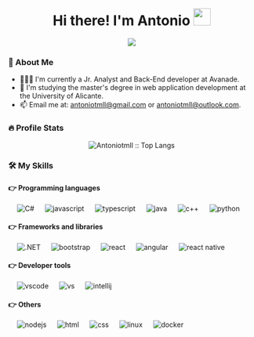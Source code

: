 
<h1 align="center">Hi there! I'm Antonio <img src="https://media.giphy.com/media/hvRJCLFzcasrR4ia7z/giphy.gif" width="35"></h1>
<p align="center">
<img src="https://readme-typing-svg.herokuapp.com?lines=Software+Enqineer&center=true&width=500&height=30">
</p>

### 👨 About Me


- 👨🏽‍💻 I'm currently a Jr. Analyst and Back-End developer at Avanade.
- 🌱 I'm studying the master's degree in web application development at the University of Alicante.
- 📫 Email me at: [antoniotmll@gmail.com](mailto:antoniotmll@gmail.com) or [antoniotmll@outlook.com](mailto:antoniotmll@outlook.com).



### 🔥 Profile Stats

<p align="center"><img src="https://github-readme-stats.vercel.app/api/top-langs/?username=antoniotmll&langs_count=6&theme=tokyonight&layout=compact" alt="Antoniotmll :: Top Langs" /></p>

### 🛠️ My Skills

#### 👉 Programming languages

<p align="left"> 
  &emsp; 
    <img alt="C#" src="https://img.shields.io/badge/c%23-%23239120.svg?style=for-the-badge&logo=c-sharp&logoColor=white">
  &emsp;
  <img alt="javascript" src="https://img.shields.io/badge/javascript-%23323330.svg?style=for-the-badge&logo=javascript&logoColor=%23F7DF1E">
    &emsp;
  <img alt="typescript" src="https://img.shields.io/badge/typescript-%23007ACC.svg?style=for-the-badge&logo=typescript&logoColor=white">
    &emsp;
  <img alt="java" src="https://img.shields.io/badge/java-%23ED8B00.svg?style=for-the-badge&logo=java&logoColor=white">
    &emsp;
  <img alt="c++" src="https://img.shields.io/badge/c++-%2300599C.svg?style=for-the-badge&logo=c%2B%2B&logoColor=white">
      &emsp;
  <img alt="python" src="https://img.shields.io/badge/python-%2314354C.svg?style=for-the-badge&logo=python&logoColor=white">
</p>

#### 👉 Frameworks and libraries
<p align="left"> 
  &emsp;
    <img alt=".NET" src="https://img.shields.io/badge/.NET-5C2D91?style=for-the-badge&logo=.net&logoColor=white">
  &emsp;
  <img alt="bootstrap" src="https://img.shields.io/badge/bootstrap-%23563D7C.svg?style=for-the-badge&logo=bootstrap&logoColor=white">
      &emsp;
  <img alt="react" src="https://img.shields.io/badge/react-%2320232a.svg?style=for-the-badge&logo=react&logoColor=%2361DAFB">
    &emsp;
  <img alt="angular" src="https://img.shields.io/badge/angular-%23DD0031.svg?style=for-the-badge&logo=angular&logoColor=white">
    &emsp;
  <img alt="react native" src="https://img.shields.io/badge/react_native-%2320232a.svg?style=for-the-badge&logo=react&logoColor=%2361DAFB">
      &emsp;
</p>

#### 👉 Developer tools
<p align="left">
  &emsp;
    <img alt="vscode" src="https://img.shields.io/badge/VS_Code-0078d7.svg?style=for-the-badge&logo=visual-studio-code&logoColor=white">
  &emsp;
  <img alt="vs" src="https://img.shields.io/badge/Visual_Studio-5C2D91.svg?style=for-the-badge&logo=visual-studio&logoColor=white">
      &emsp;
  <img alt="intellij" src="https://img.shields.io/badge/IntelliJ-000000.svg?style=for-the-badge&logo=intellij-idea&logoColor=white">
    &emsp;
  
 #### 👉 Others
 
<p>
  &emsp;
<img alt="nodejs" src="https://img.shields.io/badge/node.js-%2343853D.svg?style=for-the-badge&logo=node.js&logoColor=white">
  &emsp;
<img alt="html" src="https://img.shields.io/badge/html5-%23E34F26.svg?style=for-the-badge&logo=html5&logoColor=white">
  &emsp;
<img alt="css" src="https://img.shields.io/badge/css3-%231572B6.svg?style=for-the-badge&logo=css3&logoColor=white">
  &emsp;
<img alt="linux" src="https://img.shields.io/badge/Linux-FCC624?style=for-the-badge&logo=linux&logoColor=black">
  &emsp;
<img alt="docker" src="https://img.shields.io/badge/docker-%230db7ed.svg?style=for-the-badge&logo=docker&logoColor=white">
<br/>


